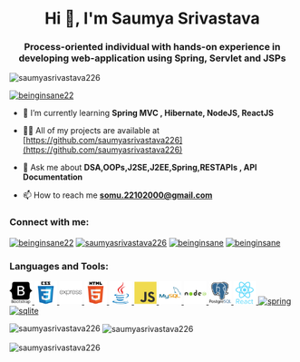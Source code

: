 <h1 align="center">Hi 👋, I'm Saumya Srivastava</h1>
<h3 align="center">Process-oriented individual with hands-on experience in developing web-application using Spring, Servlet and JSPs</h3>

<p align="left"> <img src="https://komarev.com/ghpvc/?username=saumyasrivastava226&label=Profile%20views&color=0e75b6&style=flat" alt="saumyasrivastava226" /> </p>

<p align="left"> <a href="https://twitter.com/beinginsane22" target="blank"><img src="https://img.shields.io/twitter/follow/beinginsane22?logo=twitter&style=for-the-badge" alt="beinginsane22" /></a> </p>

- 🌱 I’m currently learning **Spring MVC , Hibernate, NodeJS, ReactJS**

- 👨‍💻 All of my projects are available at [https://github.com/saumyasrivastava226](https://github.com/saumyasrivastava226)

- 💬 Ask me about **DSA,OOPs,J2SE,J2EE,Spring,RESTAPIs , API Documentation**

- 📫 How to reach me **somu.22102000@gmail.com**

<h3 align="left">Connect with me:</h3>
<p align="left">
<a href="https://twitter.com/beinginsane22" target="blank"><img align="center" src="https://raw.githubusercontent.com/rahuldkjain/github-profile-readme-generator/master/src/images/icons/Social/twitter.svg" alt="beinginsane22" height="30" width="40" /></a>
<a href="https://linkedin.com/in/saumyasrivastava226" target="blank"><img align="center" src="https://raw.githubusercontent.com/rahuldkjain/github-profile-readme-generator/master/src/images/icons/Social/linked-in-alt.svg" alt="saumyasrivastava226" height="30" width="40" /></a>
<a href="https://www.hackerrank.com/beinginsane" target="blank"><img align="center" src="https://raw.githubusercontent.com/rahuldkjain/github-profile-readme-generator/master/src/images/icons/Social/hackerrank.svg" alt="beinginsane" height="30" width="40" /></a>
<a href="https://www.leetcode.com/beinginsane" target="blank"><img align="center" src="https://raw.githubusercontent.com/rahuldkjain/github-profile-readme-generator/master/src/images/icons/Social/leet-code.svg" alt="beinginsane" height="30" width="40" /></a>
</p>

<h3 align="left">Languages and Tools:</h3>
<p align="left"> <a href="https://getbootstrap.com" target="_blank" rel="noreferrer"> <img src="https://raw.githubusercontent.com/devicons/devicon/master/icons/bootstrap/bootstrap-plain-wordmark.svg" alt="bootstrap" width="40" height="40"/> </a> <a href="https://www.w3schools.com/css/" target="_blank" rel="noreferrer"> <img src="https://raw.githubusercontent.com/devicons/devicon/master/icons/css3/css3-original-wordmark.svg" alt="css3" width="40" height="40"/> </a> <a href="https://expressjs.com" target="_blank" rel="noreferrer"> <img src="https://raw.githubusercontent.com/devicons/devicon/master/icons/express/express-original-wordmark.svg" alt="express" width="40" height="40"/> </a> <a href="https://www.w3.org/html/" target="_blank" rel="noreferrer"> <img src="https://raw.githubusercontent.com/devicons/devicon/master/icons/html5/html5-original-wordmark.svg" alt="html5" width="40" height="40"/> </a> <a href="https://www.java.com" target="_blank" rel="noreferrer"> <img src="https://raw.githubusercontent.com/devicons/devicon/master/icons/java/java-original.svg" alt="java" width="40" height="40"/> </a> <a href="https://developer.mozilla.org/en-US/docs/Web/JavaScript" target="_blank" rel="noreferrer"> <img src="https://raw.githubusercontent.com/devicons/devicon/master/icons/javascript/javascript-original.svg" alt="javascript" width="40" height="40"/> </a> <a href="https://www.mysql.com/" target="_blank" rel="noreferrer"> <img src="https://raw.githubusercontent.com/devicons/devicon/master/icons/mysql/mysql-original-wordmark.svg" alt="mysql" width="40" height="40"/> </a> <a href="https://nodejs.org" target="_blank" rel="noreferrer"> <img src="https://raw.githubusercontent.com/devicons/devicon/master/icons/nodejs/nodejs-original-wordmark.svg" alt="nodejs" width="40" height="40"/> </a> <a href="https://www.postgresql.org" target="_blank" rel="noreferrer"> <img src="https://raw.githubusercontent.com/devicons/devicon/master/icons/postgresql/postgresql-original-wordmark.svg" alt="postgresql" width="40" height="40"/> </a> <a href="https://reactjs.org/" target="_blank" rel="noreferrer"> <img src="https://raw.githubusercontent.com/devicons/devicon/master/icons/react/react-original-wordmark.svg" alt="react" width="40" height="40"/> </a> <a href="https://spring.io/" target="_blank" rel="noreferrer"> <img src="https://www.vectorlogo.zone/logos/springio/springio-icon.svg" alt="spring" width="40" height="40"/> </a> <a href="https://www.sqlite.org/" target="_blank" rel="noreferrer"> <img src="https://www.vectorlogo.zone/logos/sqlite/sqlite-icon.svg" alt="sqlite" width="40" height="40"/> </a> </p>

<p><img align="left" src="https://github-readme-stats.vercel.app/api/top-langs?username=saumyasrivastava226&show_icons=true&locale=en&layout=compact" alt="saumyasrivastava226" /></p>

<p>&nbsp;<img align="center" src="https://github-readme-stats.vercel.app/api?username=saumyasrivastava226&show_icons=true&locale=en" alt="saumyasrivastava226" /></p>

<p><img align="center" src="https://github-readme-streak-stats.herokuapp.com/?user=saumyasrivastava226&" alt="saumyasrivastava226" /></p>
